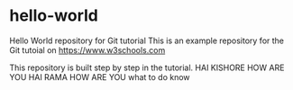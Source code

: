 # hello-world
Hello World repository for Git tutorial
This is an example repository for the Git tutoial on https://www.w3schools.com

This repository is built step by step in the tutorial.
HAI KISHORE HOW ARE YOU
HAI RAMA HOW ARE YOU
what to do know
